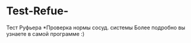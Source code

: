 # Test-Refue-
Тест Руфьера
*Проверка нормы сосуд. системы
Более подробно вы узнаете в самой программе :)
